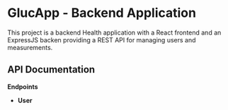 # GlucApp - Backend Application

This project is a backend Health application with a React frontend and an ExpressJS backen providing a REST API for managing users and measurements.

## API Documentation

**Endpoints**

- **User**



